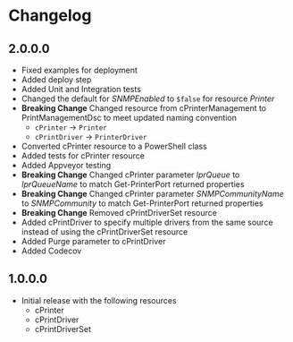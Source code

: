 # Changelog

## 2.0.0.0

* Fixed examples for deployment
* Added deploy step
* Added Unit and Integration tests
* Changed the default for _SNMPEnabled_ to `$false` for resource _Printer_
* **Breaking Change** Changed resource from cPrinterManagement to PrintManagementDsc to meet updated naming convention
  * `cPrinter` -> `Printer`
  * `cPrintDriver` -> `PrinterDriver`
* Converted cPrinter resource to a PowerShell class
* Added tests for cPrinter resource
* Added Appveyor testing
* **Breaking Change** Changed cPrinter parameter _lprQueue_ to _lprQueueName_ to match Get-PrinterPort returned properties
* **Breaking Change** Changed cPrinter parameter _SNMPCommunityName_ to _SNMPCommunity_ to match Get-PrinterPort returned properties
* **Breaking Change** Removed cPrintDriverSet resource
* Added cPrintDriver to specify multiple drivers from the same source instead of using the cPrintDriverSet resource
* Added Purge parameter to cPrintDriver
* Added Codecov

## 1.0.0.0

* Initial release with the following resources
  * cPrinter
  * cPrintDriver
  * cPrintDriverSet
